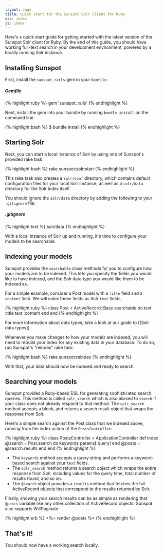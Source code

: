 ```yaml
---
layout: page
title: Quick start for the Sunspot Solr client for Ruby
css: index
js: index
---
```


Here's a quick start guide for getting started with the latest version of the Sunspot Solr client for Ruby. By the end of this guide, you should have working full-text search in your development environment, powered by a locally running Solr instance.

## Installing Sunspot

First, install the `sunspot_rails` gem in your `Gemfile`:

##### Gemfile

{% highlight ruby %}
gem 'sunspot_rails'
{% endhighlight %}

Next, install the gem into your bundle by running `bundle install` on the command line.

{% highlight bash %}
$ bundle install
{% endhighlight %}

## Starting Solr

Next, you can start a local instance of Solr by using one of Sunspot's provided rake task.

{% highlight bash %}
rake sunspot:solr:start
{% endhighlight %}

This rake task also creates a `solr/conf` directory, which contains default configuration files for your local Solr instance, as well as a `solr/data` directory for the Solr index itself.

You should ignore the `solr/data` directory by adding the following to your `.gitignore` file:

##### .gitignore
{% highlight text %}
solr/data
{% endhighlight %}

With a local instance of Solr up and running, it's time to configure your models to be searchable.

## Indexing your models

Sunspot provides the `searchable` class methods for you to configure how your models are to be indexed. This lets you specify the fields you would like to have indexed, and the Solr data type you would like them to be indexed as.

For a simple example, consider a Post model with a `title` field and a `content` field. We will index these fields as Solr `text` fields.

{% highlight ruby %}
class Post < ActiveRecord::Base
  searchable do
    text :title
    text :content
  end
end
{% endhighlight %}

For more information about data types, take a look at our guide to [[Solr data types]].

Whenever you make changes to how your models are indexed, you will need to rebuild your index for any existing data in your database. To do so, run Sunspot's "reindex" rake task:

{% highlight bash %}
rake sunspot:reindex
{% endhighlight %}

With that, your data should now be indexed and ready to search.

## Searching your models

Sunspot provides a Ruby-based DSL for generating sophisticated search queries. This method is called `solr_search` which is also aliased to `search` if your class does not already respond to that method. The `solr_search` method accepts a block, and returns a search result object that wraps the response from Solr.

Here's a simple search against the Post class that we indexed above, running from the index action of the `PostsController`:

{% highlight ruby %}
class PostsController < ApplicationController
  def index
    @search = Post.search do
      keywords params[:query]
    end
    @posts = @search.results
  end
end
{% endhighlight %}

- The `keywords` method accepts a query string and performs a keyword-based search against your `text` fields.
- The `solr_search` method returns a search object which wraps the entire response from Solr, including values for the query time, total number of results found, and so on.
- The `@search` object provides a `results` method that fetches the full ActiveRecord objects that correspond to the results returned by Solr.

Finally, showing your search results can be as simple as rendering that `@posts` variable like any other collection of ActiveRecord objects. Sunspot also supports WillPaginate.

{% highlight erb %}
<%= render @posts %>
{% endhighlight %}

## That's it!

You should now have a working search locally.